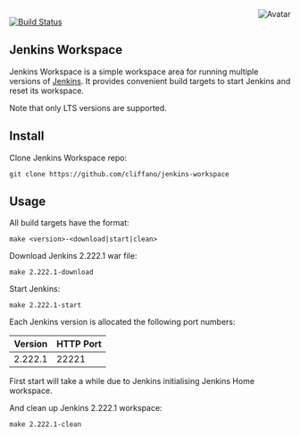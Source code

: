 <img align="right" src="https://raw.github.com/cliffano/jenkins-workspace/master/avatar.jpg" alt="Avatar"/>

[![Build Status](https://github.com/cliffano/jenkins-workspace/workflows/CI/badge.svg)](https://github.com/cliffano/jenkins-workspace/actions?query=workflow%3ACI)
<br/>

Jenkins Workspace
-------------

Jenkins Workspace is a simple workspace area for running multiple versions of [Jenkins](https://jenkins.io).
It provides convenient build targets to start Jenkins and reset its workspace.

Note that only LTS versions are supported.

Install
-------

Clone Jenkins Workspace repo:

    git clone https://github.com/cliffano/jenkins-workspace

Usage
-----

All build targets have the format:

    make <version>-<download|start|clean>

Download Jenkins 2.222.1 war file:

    make 2.222.1-download

Start Jenkins:

    make 2.222.1-start

Each Jenkins version is allocated the following port numbers:

| Version | HTTP Port |
|---------|-----------|
| 2.222.1 | 22221     |

First start will take a while due to Jenkins initialising Jenkins Home workspace.

And clean up Jenkins 2.222.1 workspace:

    make 2.222.1-clean
